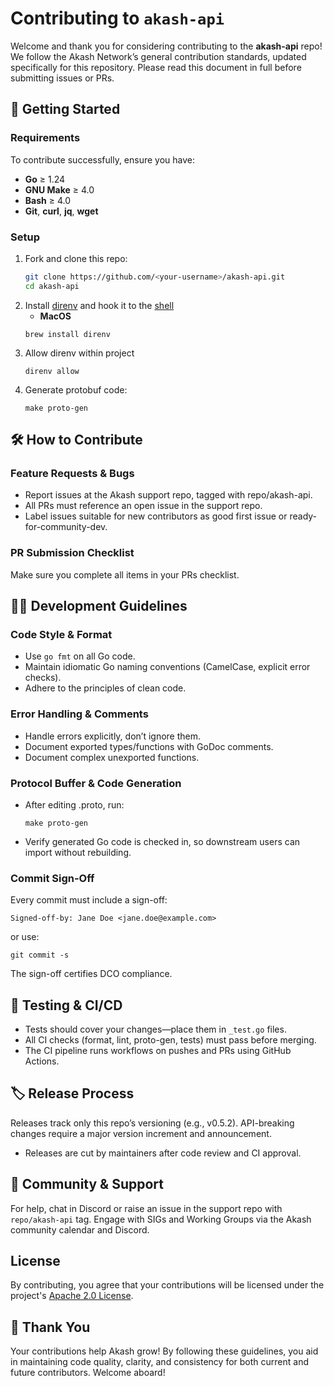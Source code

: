 # Contributing to `akash-api`

Welcome and thank you for considering contributing to the **akash-api** repo!
We follow the Akash Network’s general contribution standards, updated specifically for this repository.
Please read this document in full before submitting issues or PRs.

## 🚀 Getting Started

### Requirements

To contribute successfully, ensure you have:

- **Go** ≥ 1.24
- **GNU Make** ≥ 4.0
- **Bash** ≥ 4.0
- **Git**, **curl**, **jq**, **wget**  

### Setup

1. Fork and clone this repo:
    ```bash
   git clone https://github.com/<your-username>/akash-api.git
   cd akash-api
   ```
2. Install [direnv](https://direnv.net) and hook it to the [shell](https://direnv.net/docs/hook.html)
    - **MacOS**
    ```shell
    brew install direnv
    ```
3. Allow direnv within project
    ```shell
    direnv allow
    ```
4. Generate protobuf code:
	```
	make proto-gen
	```
## 🛠 How to Contribute

### Feature Requests & Bugs
* Report issues at the Akash support repo, tagged with repo/akash-api.
* All PRs must reference an open issue in the support repo. 
* Label issues suitable for new contributors as good first issue or ready-for-community-dev.
### PR Submission Checklist
Make sure you complete all items in your PRs checklist.

## 🧑‍💻 Development Guidelines

### Code Style & Format
* Use `go fmt` on all Go code. 
* Maintain idiomatic Go naming conventions (CamelCase, explicit error checks).
* Adhere to the principles of clean code.
  
### Error Handling & Comments
* Handle errors explicitly, don’t ignore them.
* Document exported types/functions with GoDoc comments.
* Document complex unexported functions.
  
### Protocol Buffer & Code Generation
* After editing .proto, run:
	```
	make proto-gen
	```
* Verify generated Go code is checked in, so downstream users can import without rebuilding.

### Commit Sign-Off
Every commit must include a sign-off:
```
Signed-off-by: Jane Doe <jane.doe@example.com>
```
or use:
```
git commit -s
```
The sign-off certifies DCO compliance.

## 🧪 Testing & CI/CD

* Tests should cover your changes—place them in `_test.go` files.
* All CI checks (format, lint, proto-gen, tests) must pass before merging.
* The CI pipeline runs workflows on pushes and PRs using GitHub Actions.

## 🏷 Release Process

Releases track only this repo’s versioning (e.g., v0.5.2).
API-breaking changes require a major version increment and announcement.
* Releases are cut by maintainers after code review and CI approval.

## 👥 Community & Support

For help, chat in Discord or raise an issue in the support repo with `repo/akash-api` tag.
Engage with SIGs and Working Groups via the Akash community calendar and Discord.

## License

By contributing, you agree that your contributions will be licensed under the project's [Apache 2.0 License](LICENSE).


## 🙏 Thank You

Your contributions help Akash grow!
By following these guidelines, you aid in maintaining code quality, clarity, and consistency for both current and future contributors.
Welcome aboard!
